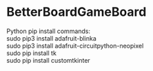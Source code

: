 # BetterBoardGameBoard

Python pip install commands:<br />
sudo pip3 install adafruit-blinka<br />
sudo pip3 install adafruit-circuitpython-neopixel<br />
sudo pip install tk<br />
sudo pip install customtkinter<br />
